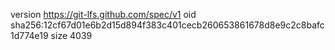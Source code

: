 version https://git-lfs.github.com/spec/v1
oid sha256:12cf67d01e6b2d15d894f383c401cecb260653861678d8e9c2c8bafc1d774e19
size 4039
